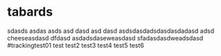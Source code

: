 # tabards
sdasds
asdas
asds
asd
dasd
asd
dasd
asdsdasdadsdasdasdadasd
adsd
cheeseasdasd
dfdasd
asdadsdaseweasdasd
sfadasdasdweadsdasd
#trackingtest01
test
test2
test3
test4
test5
test6